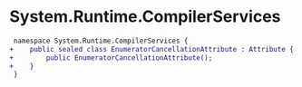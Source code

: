 # System.Runtime.CompilerServices

``` diff
 namespace System.Runtime.CompilerServices {
+    public sealed class EnumeratorCancellationAttribute : Attribute {
+        public EnumeratorCancellationAttribute();
+    }
 }
```

